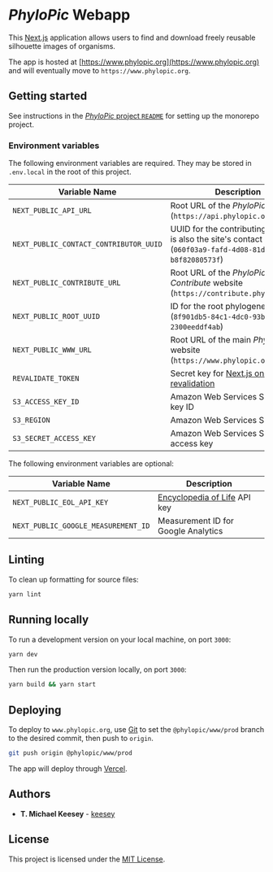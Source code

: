 # _PhyloPic_ Webapp

This [Next.js](https://nextjs.org/) application allows users to find and download freely reusable silhouette images of organisms.

The app is hosted at [https://www.phylopic.org](https://www.phylopic.org) and will eventually move to `https://www.phylopic.org`.

## Getting started

See instructions in the [_PhyloPic_ project `README`](../../README.md) for setting up the monorepo project.

### Environment variables

The following environment variables are required. They may be stored in `.env.local` in the root of this project.

| Variable Name                          | Description                                                                                                                                                        |
| -------------------------------------- | ------------------------------------------------------------------------------------------------------------------------------------------------------------------ |
| `NEXT_PUBLIC_API_URL`                  | Root URL of the _PhyloPic_ API (`https://api.phylopic.org`)                                                                                                        |
| `NEXT_PUBLIC_CONTACT_CONTRIBUTOR_UUID` | UUID for the contributing user that is also the site's contact point (`060f03a9-fafd-4d08-81d1-b8f82080573f`)                                                      |
| `NEXT_PUBLIC_CONTRIBUTE_URL`           | Root URL of the _PhyloPic: Contribute_ website (`https://contribute.phylopic.org`)                                                                                 |
| `NEXT_PUBLIC_ROOT_UUID`                | ID for the root phylogenetic node (`8f901db5-84c1-4dc0-93ba-2300eeddf4ab`)                                                                                         |
| `NEXT_PUBLIC_WWW_URL`                  | Root URL of the main _PhyloPic_ website (`https://www.phylopic.org`)                                                                                               |
| `REVALIDATE_TOKEN`                     | Secret key for [Next.js on-demand revalidation](https://nextjs.org/docs/basic-features/data-fetching/incremental-static-regeneration#using-on-demand-revalidation) |
| `S3_ACCESS_KEY_ID`                     | Amazon Web Services S3 access key ID                                                                                                                               |
| `S3_REGION`                            | Amazon Web Services S3 region                                                                                                                                      |
| `S3_SECRET_ACCESS_KEY`                 | Amazon Web Services S3 secret access key                                                                                                                           |

The following environment variables are optional:

| Variable Name                       | Description                                     |
| ----------------------------------- | ----------------------------------------------- |
| `NEXT_PUBLIC_EOL_API_KEY`           | [Encyclopedia of Life](https://eol.org) API key |
| `NEXT_PUBLIC_GOOGLE_MEASUREMENT_ID` | Measurement ID for Google Analytics             |

## Linting

To clean up formatting for source files:

```sh
yarn lint
```

## Running locally

To run a development version on your local machine, on port `3000`:

```sh
yarn dev
```

Then run the production version locally, on port `3000`:

```sh
yarn build && yarn start
```

## Deploying

To deploy to `www.phylopic.org`, use [Git](https://git-scm.com/) to set the `@phylopic/www/prod` branch to the desired commit, then push to `origin`.

```sh
git push origin @phylopic/www/prod
```

The app will deploy through [Vercel](https://vercel.com/keesey/phylopic-www).

## Authors

- **T. Michael Keesey** - [keesey](https://github.com/keesey)

## License

This project is licensed under the [MIT License](../../LICENSE).
